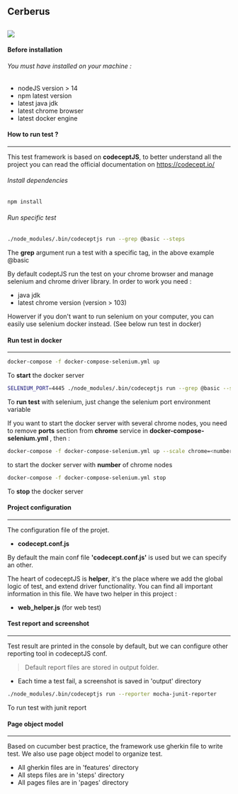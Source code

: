 ## Cerberus
![](https://cdn-icons-png.flaticon.com/128/1430/1430151.png)
----------

#### Before installation

###### You must have installed on your machine :
- nodeJS version > 14 
- npm latest version
- latest java jdk
- latest chrome browser
- latest docker engine

#### How to run test  ?
----------

This test framework is based on **codeceptJS**, to better understand all the project you can read the official documentation on https://codecept.io/

######  Install dependencies
```bash
npm install
```

######  Run specific test
```bash
./node_modules/.bin/codeceptjs run --grep @basic --steps
```
The **grep** argument run a test with a specific tag, in the above example @basic

By default codeptJS run the test on your chrome browser and manage selenium and chrome driver library. In order to work you need : 
- java jdk
- latest chrome version (version > 103)

Howerver if you don't want to run selenium on your computer, you can easily use selenium docker instead. (See below run test in docker)

####  Run test in docker
----------

```bash
docker-compose -f docker-compose-selenium.yml up
```
To **start** the docker server

```bash
SELENIUM_PORT=4445 ./node_modules/.bin/codeceptjs run --grep @basic --steps
```
To **run test** with selenium, just change the selenium port environment variable

If you want to start the docker server with several chrome nodes, you need to remove **ports** section from **chrome** service in **docker-compose-selenium.yml** , then :

```bash
docker-compose -f docker-compose-selenium.yml up --scale chrome=<number>

```
to start the docker server with **number** of chrome nodes

```bash
docker-compose -f docker-compose-selenium.yml stop
```
To **stop** the docker server

####  Project configuration
----------

The configuration file of the projet.
* **codecept.conf.js**

By default the main conf file **'codecept.conf.js'** is used but we can specify an other.

The heart of codeceptJS is **helper**, it's the place where we add the global logic of test, and extend driver functionality. You can find all important information in this file. We have two helper in this project :
- **web_helper.js** (for web test)

####  Test report and screenshot
----------

Test result are printed in the console by default, but we can configure other reporting tool in codeceptJS conf.
>Default report files are stored in output folder.
- Each time a test fail, a screenshot is saved in 'output' directory

```bash
./node_modules/.bin/codeceptjs run --reporter mocha-junit-reporter
```
To run test with junit report

####  Page object model
----------

Based on cucumber best practice, the framework use gherkin file to write test. We also use page object model to organize test.
- All gherkin files are in 'features' directory
- All steps files are in 'steps' directory
- All pages files are in 'pages' directory
